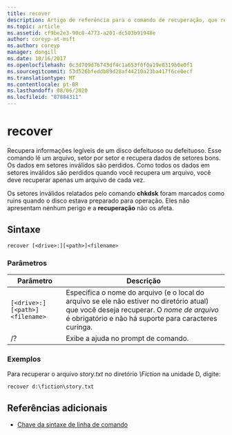 ```yaml
---
title: recover
description: Artigo de referência para o comando de recuperação, que recupera informações legíveis de um disco defeituoso ou defeituoso.
ms.topic: article
ms.assetid: cf9be2e3-90c8-4773-a201-dc503b91948e
author: coreyp-at-msft
ms.author: coreyp
manager: dongill
ms.date: 10/16/2017
ms.openlocfilehash: 0c3d709d76743df4c1a653f0f0a19e8319b0e0f1
ms.sourcegitcommit: 53d526bfeddb89d28af44210a23ba417f6ce0ecf
ms.translationtype: MT
ms.contentlocale: pt-BR
ms.lasthandoff: 08/06/2020
ms.locfileid: "87884311"
---
```

# <a name="recover"></a>recover

Recupera informações legíveis de um disco defeituoso ou defeituoso. Esse comando lê um arquivo, setor por setor e recupera dados de setores bons. Os dados em setores inválidos são perdidos. Como todos os dados em setores inválidos são perdidos quando você recupera um arquivo, você deve recuperar apenas um arquivo de cada vez.

Os setores inválidos relatados pelo comando **chkdsk** foram marcados como ruins quando o disco estava preparado para operação. Eles não apresentam nenhum perigo e a **recuperação** não os afeta.

## <a name="syntax"></a>Sintaxe

```
recover [<drive>:][<path>]<filename>
```

### <a name="parameters"></a>Parâmetros

| Parâmetro | Descrição |
|--|--|
| `[<drive>:][<path>]<filename>` | Especifica o nome do arquivo (e o local do arquivo se ele não estiver no diretório atual) que você deseja recuperar. O *nome de arquivo* é obrigatório e não há suporte para caracteres curinga. |
| /? | Exibe a ajuda no prompt de comando. |

### <a name="examples"></a>Exemplos

Para recuperar o arquivo *story.txt* no diretório *\Fiction* na unidade D, digite:

```
recover d:\fiction\story.txt
```

## <a name="additional-references"></a>Referências adicionais

- [Chave da sintaxe de linha de comando](command-line-syntax-key.md)
